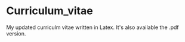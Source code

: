 # Curriculum_vitae
My updated curriculm vitae written in Latex. It's also available the .pdf version.
